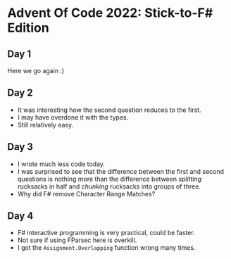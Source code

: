 # Advent Of Code 2022: Stick-to-F# Edition

## Day 1

Here we go again :)

## Day 2

- It was interesting how the second question reduces to the first.
- I may have overdone it with the types.
- Still relatively easy.

## Day 3

- I wrote much less code today.
- I was surprised to see that the difference between the first and second
  questions is nothing more than the difference between _splitting_ rucksacks
  in half and _chunking_ rucksacks into groups of three.
- Why did F# remove Character Range Matches?

## Day 4

- F# interactive programming is very practical, could be faster.
- Not sure if using FParsec here is overkill.
- I got the `Assignment.Overlapping` function wrong many times.
